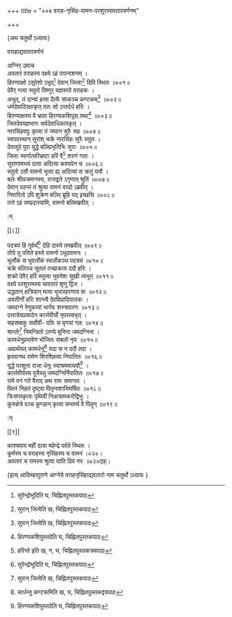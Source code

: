 +++
title = "००४ वराह-नृसिंह-वामन-परशुरामावतारवर्णनम्"

+++
    
\{अथ चतुर्थो ऽध्यायः\}

वराहाद्यवतारवर्णनं

अग्निर् उवाच  
अवतारं वराहस्य वक्ष्ये ऽहं पापनाशनम् ।  
हिरण्याक्षो ऽसुरेशो ऽभूत्[^१] देवान् जित्वा[^२] दिवि स्थितः   ॥००१॥  
देवैर् गत्वा स्तुतो विष्णुर् यज्ञरूपो वराहकः ।  
अभूत्, तं दानवं हत्वा दैत्यैः साकञ्च कण्टकम्[^२]   ॥००२॥  
धर्मदेवादिरक्षाकृत् ततः सो ऽन्तर्दधे हरिः ।  
हिरण्याक्षस्य वै भ्राता हिरण्यकशिपुस् तथा[^४] ॥००३॥  
जितदेवयज्ञभागः सर्वदेवाधिकारकृत् ।  
नारसिंहवपुः कृत्वा तं जघान सुरैः सह ॥००४॥  
स्वपदस्थान् सुरांश् चक्रे नारसिंहः सुरैः स्तुतः   ।  
देवासुरे पुरा युद्धे बलिप्रभृतिभिः सुराः ॥००५॥  
जिताः स्वर्गात्परिभ्रष्टा हरिं वै[^५] शरणं गताः   ।  
सुराणामभयं दत्वा अदित्या कश्यपेन च ॥००६॥  
स्तुतो ऽसौ वामनो भूत्वा ह्य् अदित्यां स क्रतुं ययौ ।  
बलेः श्रीयजमानस्य, राजद्वारे ऽगृणात् श्रुतिं   ॥००७॥  
देवान् पठन्तं तं श्रुत्वा वामनं वरदो ऽब्रवीत्   ।  
निवारितो ऽपि शुक्रेण बलिर् ब्रूहि यद् इच्छसि ॥००८॥  
तत्ते ऽहं सम्प्रदास्यामि, वामनो बलिमब्रवीत् ।  
    
:न्  
    
[^१]: सुरेन्द्रोभूदिति घ, चिह्नितपुस्तकपाठः  
    
[^२]: सुरान् जित्वेति ख, चिह्नितपुस्तकपाठः  
    
[^३]: सार्धन्तु कण्टकमिति ख, घ, चिह्नितपुस्तकद्वयपाठः  
    
[^४]: हिरण्यकशिपुस्तदेति घ, चिह्नितपुस्तकपाठः  
    
[^५]: हरिन्ते इति ख, ग, घ, चिह्नितपुस्तकत्रयपाठः  

[[८]]
    
पदत्रयं हि गुर्वर्थं[^१] देहि दास्ये तमब्रवीत् ॥००९॥  
तोये तु पतिते हस्ते वामनो ऽभूदवामनः ।  
भूर्लोकं स भुवर्लोकं स्वर्लोकञ्च पदत्रयं ॥०१०॥  
चक्रे बलिञ्च सूतलं तच्छक्राय ददौ हरिः ।  
शक्रो देवैर् हरिं स्तुत्वा भुवनेशः सुखी त्वभूत्   ॥०११॥  
वक्ष्ये परशुरामस्य चावतारं शृणु द्विज ।  
उद्धतान् क्षत्रियान् मत्वा भूभारहरणाय सः   ॥०१२॥  
अवतीर्णो हरिः शान्त्यै देवविप्रादिपालकः ।  
जमदग्ने रेणुकायां भार्गवः शस्त्रपारगः   ॥०१३॥  
दत्तात्रेयप्रसादेन कार्त्तवीर्यो नृपस्त्वभृत् ।  
सहस्रबाहुः सर्वोर्वी- पतिः स मृगयां गतः   ॥०१४॥  
श्रान्तो[^२] निमन्त्रितो ऽरण्ये मुनिना जमदग्निना ।  
कामधेनुप्रभावेण भोजितः सबलो नृपः ॥०१५॥  
अप्रार्थयत् कामधेनुं[^३] यदा स न ददौ तदा ।  
हृतवानथ रामेण शिरश्छित्वा निपातितः ॥०१६॥  
युद्धे परशुना राजा धेनुः स्वाश्रममाययौ[^४] ।  
कार्त्तवीर्यस्य पुत्रैस्तु जमदग्निर्निपातितः ॥०१७॥  
रामे वनं गते वैराद् अथ रामः समागतः ।  
पितरं निहतं दृष्ट्वा पितृनाशाभिमर्षितः   ॥०१८॥  
त्रिःसप्तकृत्वः पृथिवीं निःक्षत्रामकरोद्विभुः   ।  
कुरुक्षेत्रे पञ्च कुण्डान् कृत्वा सन्तर्प्य वै पितॄन्   ॥०१९॥  
    
:न्  
    
[^१]: मे गुर्वर्थमिति ख, चिह्नितपुस्तकपाठः  
    
[^२]: भ्रान्त इति ख, चिह्नितपुस्तकपाठः  
    
[^३]: अप्रार्थयद्धोमधेनुमिति ख, ग, चिहिनितपुस्तकद्वयपाठः  
    
[^४]: सधेनुश्चाश्रमं ययौ इति ख, घ, ङ,  
चिह्नितपुस्तकत्रयपाठः  

[[९]]
    
काश्यपाय महीं दत्वा महेन्द्रे पर्वते स्थितः ।  
कूर्मस्य च वराहस्य नृसिंहस्य च वामनं ।०२०।  
अवतारं च रामस्य श्रुत्वा याति दिवं नरः ॥०२०एफ़्।

\{इत्य् आदिमहापुराणे आग्नेये वराहनृसिंहाद्यवतारो नाम चतुर्थो ऽध्यायः  }
    